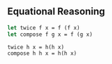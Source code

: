  

## Equational Reasoning

```ocaml
let twice f x = f (f x)
let compose f g x = f (g x)

twice h x = h(h x)
compose h h x = h(h x)
```

